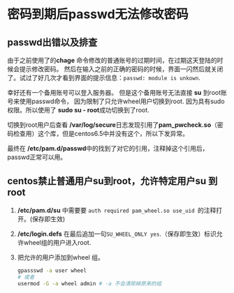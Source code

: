 # 密码到期后passwd无法修改密码

## passwd出错以及排查

由于之前使用了的**chage** 命令修改的普通账号的过期时间，在过期这天登陆的时候会提示修改密码。 然后在输入之前的正确的密码的时候，界面一闪然后就关闭了。试过了好几次才看到界面的提示信息：`passwd: module is unkown`.

幸好还有一个备用账号可以登入服务器。 但是这个备用账号无法直接 **su** 到root账号来使用passwd命令， 因为限制了只允许wheel用户切换到root. 因为具有sudo 权限。所以使用了 **sudo su - root**成功切换到了root.

切换到root用户后查看 **/var/log/secure**日志发现引用了**pam_pwcheck.so**（密码检查用）这个库，但是centos6.5中并没有这个，所以下发异常。 

最终在 **/etc/pam.d/passwd**中的找到了对它的引用，注释掉这个引用后，passwd正常可以用。

## centos禁止普通用户su到root，允许特定用户su 到root

1. **/etc/pam.d/su** 中需要要 `auth required pam_wheel.so use_uid `的注释打开。(保存即生效)

2. **/etc/login.defs** 在最后追加一句`SU_WHEEL_ONLY yes`.（保存即生效）标识允许wheel组的用户进入root.

3. 把允许的用户添加到wheel 组。 

   ```bash
   gpassswd -a user wheel
   # 或者
   usermod -G -a wheel admin # -a 不会清除掉原来的组
   ```

   